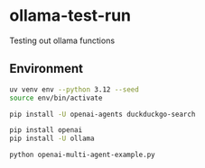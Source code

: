 # ollama-test-run

Testing out ollama functions


## Environment

```bash
uv venv env --python 3.12 --seed
source env/bin/activate

pip install -U openai-agents duckduckgo-search

pip install openai
pip install -U ollama

python openai-multi-agent-example.py

```
